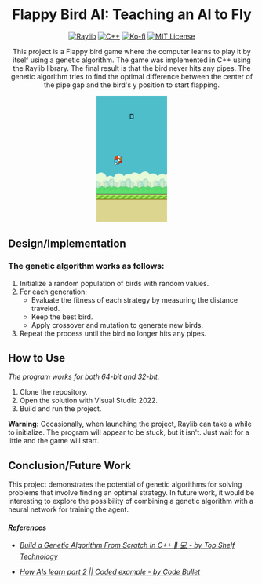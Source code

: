 <div align="center">

# Flappy Bird AI: Teaching an AI to Fly

[![Raylib](https://img.shields.io/badge/Raylib-4.2.0-1864ab?style=flat-square&labelColor=212529)](https://www.raylib.com/)
[![C++](https://img.shields.io/badge/C++-17%2B-1864ab?style=flat-square&logo=C%2B%2B&logoColor=white&labelColor=212529)](https://isocpp.org/)
[![Ko-fi](https://img.shields.io/badge/Ko--fi-Support-1864ab?style=flat-square&logo=Ko-fi&logoColor=white&labelColor=212529)](https://ko-fi.com/luckyluke)
[![MIT License](https://img.shields.io/badge/License-MIT-1864ab?style=flat-square&logo=open-source-initiative&logoColor=white&labelColor=212529)](https://opensource.org/licenses/MIT)

This project is a Flappy bird game where the computer learns to play it by itself using a genetic algorithm. The game was implemented in C++ using the Raylib library. The final result is that the bird never hits any pipes. The genetic algorithm tries to find the optimal difference between the center of the pipe gap and the bird's y position to start flapping.

![Flappy Bird AI Demo](./assets/demo.gif)

</div>

## Design/Implementation

### The genetic algorithm works as follows:
1. Initialize a random population of birds with random values.
2. For each generation:
    - Evaluate the fitness of each strategy by measuring the distance traveled.
    - Keep the best bird.
    - Apply crossover and mutation to generate new birds.
3. Repeat the process until the bird no longer hits any pipes.

## How to Use

*The program works for both 64-bit and 32-bit.*

1. Clone the repository.
2. Open the solution with Visual Studio 2022.
3. Build and run the project.

**Warning:** Occasionally, when launching the project, Raylib can take a while to initialize. The program will appear to be stuck, but it isn't. Just wait for a little and the game will start.

## Conclusion/Future Work

This project demonstrates the potential of genetic algorithms for solving problems that involve finding an optimal strategy. In future work, it would be interesting to explore the possibility of combining a genetic algorithm with a neural network for training the agent.

#### *References*

- [*Build a Genetic Algorithm From Scratch In C++ 🧬 💻 - by Top Shelf Technology*](https://youtu.be/SWi-4IHFf1c)

- [*How AIs learn part 2 || Coded example - by Code Bullet*](https://youtu.be/BOZfhUcNiqk)
